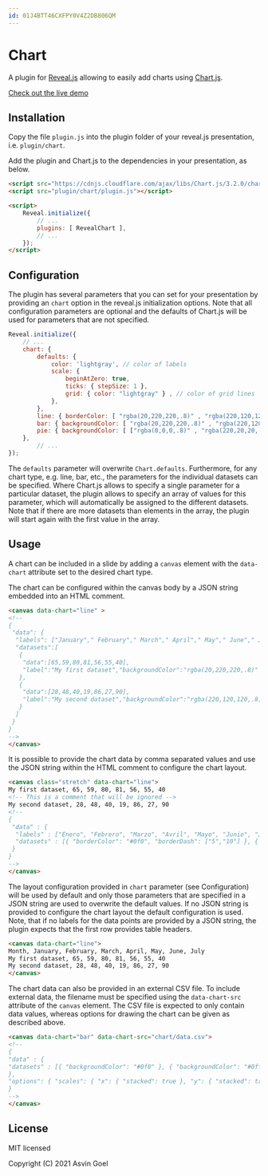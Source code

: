 ```yaml
---
id: 01J4BTT46CXFPY0V4Z2DB806QM
---
```

# Chart

A plugin for [Reveal.js](https://github.com/hakimel/reveal.js) allowing to easily add charts using [Chart.js](http://www.chartjs.org/).

[Check out the live demo](https://rajgoel.github.io/reveal.js-demos/chart-demo.html)

## Installation

Copy the file `plugin.js` into the plugin folder of your reveal.js presentation, i.e. `plugin/chart`.

Add the plugin and Chart.js to the dependencies in your presentation, as below.

```html
<script src="https://cdnjs.cloudflare.com/ajax/libs/Chart.js/3.2.0/chart.min.js"></script>
<script src="plugin/chart/plugin.js"></script>

<script>
    Reveal.initialize({
        // ...
        plugins: [ RevealChart ],
        // ...
    });
</script>
```

## Configuration

The plugin has several parameters that you can set for your presentation by providing an `chart` option in the reveal.js initialization options. Note that all configuration parameters are optional and the defaults of Chart.js will be used for parameters that are not specified.


```javascript
Reveal.initialize({
	// ...
	chart: {
		defaults: {
			color: 'lightgray', // color of labels
			scale: {
				beginAtZero: true,
				ticks: { stepSize: 1 },
				grid: { color: "lightgray" } , // color of grid lines
			},
		},
		line: { borderColor: [ "rgba(20,220,220,.8)" , "rgba(220,120,120,.8)", "rgba(20,120,220,.8)" ], "borderDash": [ [5,10], [0,0] ] },
		bar: { backgroundColor: [ "rgba(20,220,220,.8)" , "rgba(220,120,120,.8)", "rgba(20,120,220,.8)" ]},
		pie: { backgroundColor: [ ["rgba(0,0,0,.8)" , "rgba(220,20,20,.8)", "rgba(20,220,20,.8)", "rgba(220,220,20,.8)", "rgba(20,20,220,.8)"] ]},
	},
        // ...
});
```
The `defaults` parameter  will overwrite `Chart.defaults`. Furthermore, for any chart type, e.g. line, bar, etc., the parameters for the individual datasets can be specified. Where Chart.js allows to specify a single parameter for a particular dataset, the plugin allows to specify an array of values for this parameter, which will automatically be assigned to the different datasets. Note that if there are more datasets than elements in the array, the plugin will start again with the first value in the array.



## Usage

A chart can be included in a slide by adding a `canvas` element with the `data-chart` attribute set to the desired chart type.

The chart can be configured within the canvas body by a JSON string embedded into an HTML comment.

```html
<canvas data-chart="line" >
<!--
{
 "data": {
  "labels": ["January"," February"," March"," April"," May"," June"," July"],
  "datasets":[
   {
    "data":[65,59,80,81,56,55,40],
    "label":"My first dataset","backgroundColor":"rgba(20,220,220,.8)"
   },
   {
    "data":[28,48,40,19,86,27,90],
    "label":"My second dataset","backgroundColor":"rgba(220,120,120,.8)"
   }
  ]
 }
}
-->
</canvas>
```
It is possible to provide the chart data by comma separated values and use the JSON string within the HTML comment to configure the chart layout.

```html
<canvas class="stretch" data-chart="line">
My first dataset, 65, 59, 80, 81, 56, 55, 40
<!-- This is a comment that will be ignored -->
My second dataset, 28, 48, 40, 19, 86, 27, 90
<!--
{
 "data" : {
  "labels" : ["Enero", "Febrero", "Marzo", "Avril", "Mayo", "Junio", "Julio"],
  "datasets" : [{ "borderColor": "#0f0", "borderDash": ["5","10"] }, { "borderColor": "#0ff" } ]
 }
}
-->
</canvas>
```

The layout configuration provided in `chart` parameter (see Configuration) will be used by default and only those parameters that are specified in a JSON string are used to overwrite the default values. If no JSON string is provided to configure the chart layout the default configuration is used. Note, that if no labels for the data points are provided by a JSON string, the plugin expects that the first row provides table headers.

```html
<canvas data-chart="line">
Month, January, February, March, April, May, June, July
My first dataset, 65, 59, 80, 81, 56, 55, 40
My second dataset, 28, 48, 40, 19, 86, 27, 90
</canvas>
```

The chart data can also be provided in an external CSV file. To include external data, the filename must be specified using the `data-chart-src` attribute of the `canvas` element. The CSV file is expected to only contain data values, whereas options for drawing the chart can be given as described above.

```html
<canvas data-chart="bar" data-chart-src="chart/data.csv">
<!--
{
"data" : {
"datasets" : [{ "backgroundColor": "#0f0" }, { "backgroundColor": "#0ff" } ]
},
"options": { "scales": { "x": { "stacked": true }, "y": { "stacked": true } } }
}
-->
</canvas>
```


## License

MIT licensed

Copyright (C) 2021 Asvin Goel

